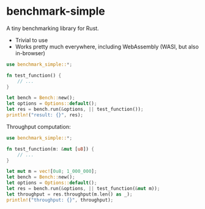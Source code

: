 # benchmark-simple

A tiny benchmarking library for Rust.

- Trivial to use
- Works pretty much everywhere, including WebAssembly (WASI, but also in-browser)

```rust
use benchmark_simple::*;

fn test_function() {
    // ...
}

let bench = Bench::new();
let options = Options::default();
let res = bench.run(&options, || test_function());
println!("result: {}", res);
```

Throughput computation:

```rust
use benchmark_simple::*;

fn test_function(m: &mut [u8]) {
    // ...
}

let mut m = vec![0u8; 1_000_000];
let bench = Bench::new();
let options = Options::default();
let res = bench.run(&options, || test_function(&mut m));
let throughput = res.throughput(m.len() as _);
println!("throughput: {}", throughput);
```
